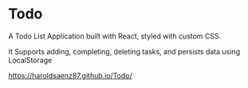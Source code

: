 # Todo
A Todo List Application built with React, styled with custom CSS.

It Supports adding, completing, deleting tasks, and persists data using LocalStorage

https://haroldsaenz87.github.io/Todo/
